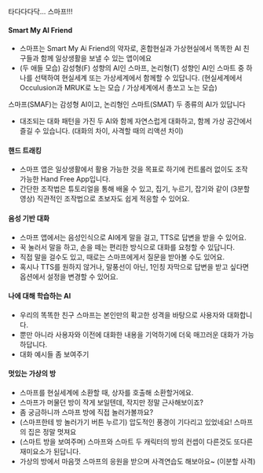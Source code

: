 타다다다닥... 스마프!!!

#### Smart My AI Friend
- 스마프는 Smart My Ai Friend의 약자로, 혼합현실과 가상현실에서 똑똑한 AI 친구들과 함께 일상생활을 보낼 수 있는 앱이에요
-  (두 애들 모습) 감성형(F) 성향의 AI인 스마프, 논리형(T) 성향인 AI인 스마트 중 하나를 선택하여 현실세계 또는 가상세계에서 함께할 수 있답니다. (현실세계에서 Occulusion과 MRUK로 노는 모습 / 가상세계에서 총쏘고 노는 모습)

스마프(SMAF)는 감성형 AI이고,
 논리형인 스마트(SMAT)
두 종류의 AI가 있답니다 

- 대조되는 대화 패턴을 가진 두 AI와 함께 자연스럽게 대화하고, 함께 가상 공간에서 즐길 수 있습니다. (대화의 차이, 사격할 때의 리액션 차이)
#### 핸드 트래킹
- 스마프 앱은 일상생활에서 활용 가능한 것을 목표로 하기에 컨트롤러 없이도 조작 가능한 Hand Free App입니다.
- 간단한 조작법은 튜토리얼을 통해 배울 수 있고, 집기, 누르기, 잡기와 같이 (3분할 영상) 직관적인 조작법으로 초보자도 쉽게 적응할 수 있어요.
#### 음성 기반 대화
- 스마프 앱에서는 음성인식으로 AI에게 말을 걸고, TTS로 답변을 받을 수 있어요.
- 꾹 눌러서 말을 하고, 손을 떼는 편리한 방식으로 대화를 요청할 수 있답니다.
- 직접 말을 걸수도 있고, 때로는 스마프에게서 질문을 받아볼 수도 있어요.
- 혹시나 TTS를 원하지 않거나, 말풍선이 아닌, 1인칭 자막으로 답변을 받고 싶다면 옵션에서 설정을 변경할 수 있어요.
#### 나에 대해 학습하는 AI
- 우리의 똑똑한 친구 스마프는 본인만의 확고한 성격을 바탕으로 사용자와 대화합니다.
- 뿐만 아니라 사용자와 이전에 대화한 내용을 기억하기에 더욱 매끄러운 대화가 가능하답니다.
- 대화 예시들 좀 보여주기
#### 멋있는 가상의 방
- 스마프를 현실세계에 소환할 때, 상자를 호출해 소환할거에요.
- 스마프가 머물던 방이 작게 보일텐데, 작지만 정말 근사해보이죠?
- 좀 궁금하니까 스마프 방에 직접 놀러가볼까요?
- (스마프한테 방 놀러가기 버튼 누르기) 압도적인 풍경이 기다리고 있었네요! 스마프의 집은 정말 멋져요
- (스마트 방을 보여주며) 스마프와 스마트 두 캐릭터의 방의 컨셉이 다른것도 또다른 재미요소가 된답니다. 
- 가상의 방에서 마음껏 스마프의 응원을 받으며 사격연습도 해보아요~ (이분할 사격)
